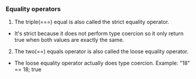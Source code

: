 ### Equality operators

1. The triple(===) equal is also called the strict equality operator.
- It's strict because it does not perform type coercion so it only return true when both values are exactly the same.

2. The two(==) equals operator is also called the loose equality operator.
- The loose equality operator actually does type coercion.
Example:
"18" == 18;
true